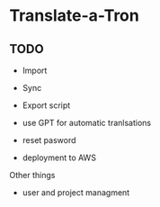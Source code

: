 # Translate-a-Tron

## TODO

- Import
- Sync
- Export script
- use GPT for automatic tranlsations
- reset pasword

- deployment to AWS

Other things

- user and project managment

